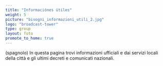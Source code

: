 ```yaml
---
title: "Informaciónes útiles"
weight: 5
picture: "bisogni_informazioni_utili_2.jpg"
logo: "broadcast-tower"
type: group
layout: foto 
promote_to_home: true 
---
```


(spagnolo) In questa pagina trovi informazioni ufficiali e dai servizi locali della città e gli ultimi decreti e comunicati nazionali.
